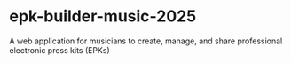 # epk-builder-music-2025
A web application for musicians to create, manage, and share professional electronic press kits (EPKs)
